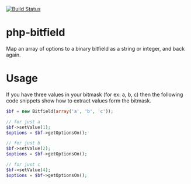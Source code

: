 [![Build Status](https://travis-ci.org/bigcommerce-labs/php-bitfield.png?branch=master)](https://travis-ci.org/bigcommerce-labs/php-bitfield)

# php-bitfield

Map an array of options to a binary bitfield as a string or integer, and back again.

# Usage

If you have three  values in your bitmask (for ex: a, b, c) then the following code snippets show how to extract values form the bitmask.


```php
$bf = new Bitfield(array('a', 'b', 'c'));

// for just a
$bf->setValue(1);
$options = $bf->getOptionsOn();

// for just b
$bf->setValue(2);
$options = $bf->getOptionsOn();

// for just c
$bf->setValue(4);
$options = $bf->getOptionsOn();
```

